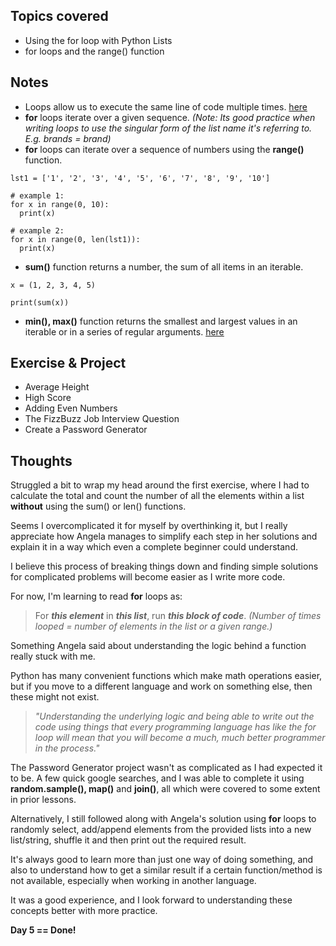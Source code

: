 ## Topics covered

- Using the for loop with Python Lists
- for loops and the range() function

## Notes

- Loops allow us to execute the same line of code multiple times. [here](https://www.learnpython.org/en/Loops)
- **for** loops iterate over a given sequence. _(Note: Its good practice when writing loops to use the singular form of the list name it's referring to. E.g. brands = brand)_
- **for** loops can iterate over a sequence of numbers using the **range()** function.

```
lst1 = ['1', '2', '3', '4', '5', '6', '7', '8', '9', '10']

# example 1:
for x in range(0, 10):
  print(x)

# example 2:
for x in range(0, len(lst1)):
  print(x)
```

- **sum()** function returns a number, the sum of all items in an iterable.

```
x = (1, 2, 3, 4, 5)

print(sum(x))
```

- **min(), max()** function returns the smallest and largest values in an iterable or in a series of regular arguments. [here](https://realpython.com/python-min-and-max/)

## Exercise & Project

- Average Height
- High Score
- Adding Even Numbers
- The FizzBuzz Job Interview Question
- Create a Password Generator

## Thoughts

Struggled a bit to wrap my head around the first exercise, where I had to calculate the total and count the number of all the elements within a list **without** using the sum() or len() functions.

Seems I overcomplicated it for myself by overthinking it, but I really appreciate how Angela manages to simplify each step in her solutions and explain it in a way which even a complete beginner could understand.

I believe this process of breaking things down and finding simple solutions for complicated problems will become easier as I write more code.

For now, I'm learning to read **for** loops as:

> For _**this element**_ in _**this list**_, run _**this block of code**_. _(Number of times looped = number of elements in the list or a given range.)_

Something Angela said about understanding the logic behind a function really stuck with me.

Python has many convenient functions which make math operations easier, but if you move to a different language and work on something else, then these might not exist.

> _"Understanding the underlying logic and being able to write out the code using things that every programming language has like the for loop will mean that you will become a much, much better programmer in the process."_

The Password Generator project wasn't as complicated as I had expected it to be. A few quick google searches, and I was able to complete it using **random.sample(), map()** and **join()**, all which were covered to some extent in prior lessons.

Alternatively, I still followed along with Angela's solution using **for** loops to randomly select, add/append elements from the provided lists into a new list/string, shuffle it and then print out the required result.

It's always good to learn more than just one way of doing something, and also to understand how to get a similar result if a certain function/method is not available, especially when working in another language.

It was a good experience, and I look forward to understanding these concepts better with more practice.

**Day 5 == Done!**
